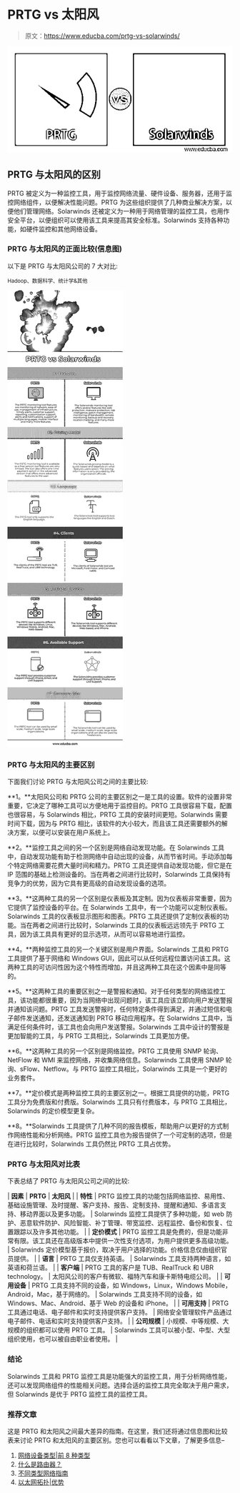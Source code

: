 # PRTG vs 太阳风

> 原文：<https://www.educba.com/prtg-vs-solarwinds/>

![PRTG vs Solarwinds](img/4060da06f6c9e712da88099a4c0f8b47.png)



## PRTG 与太阳风的区别

PRTG 被定义为一种监控工具，用于监控网络流量、硬件设备、服务器，还用于监控网络组件，以便解决性能问题。PRTG 为这些组织提供了几种商业解决方案，以便他们管理网络。Solarwinds 还被定义为一种用于网络管理的监控工具，也用作安全平台，以便组织可以使用该工具来提高其安全标准。Solarwinds 支持各种功能，如硬件监控和其他网络设备。

### PRTG 与太阳风的正面比较(信息图)

以下是 PRTG 与太阳风公司的 7 大对比:

<small>Hadoop、数据科学、统计学&其他</small>

![PRTG-vs-Solarwinds-info](img/cda3ab5ac08e4e459d58b4a37c9dd72b.png)



### PRTG 与太阳风的主要区别

下面我们讨论 PRTG 与太阳风公司之间的主要比较:

**1。**太阳风公司和 PRTG 公司的主要区别之一是工具的设置。软件的设置非常重要，它决定了哪种工具可以方便地用于监控目的。PRTG 工具很容易下载，配置也很容易，与 Solarwinds 相比，PRTG 工具的安装时间更短。Solarwinds 需要时间下载，因为与 PRTG 相比，该软件的大小较大，而且该工具还需要额外的解决方案，以便可以安装在用户系统上。

**2。**监控工具之间的另一个区别是网络自动发现功能。在 Solarwinds 工具中，自动发现功能有助于检测网络中自动出现的设备，从而节省时间。手动添加每个特定网络需要花费大量时间和精力。PRTG 工具还提供自动发现功能，但它是在 IP 范围的基础上检测设备的。当在两者之间进行比较时，Solarwinds 工具保持有竞争力的优势，因为它具有更高级的自动发现设备的选项。

**3。**这两种工具的另一个区别是仪表板及其定制。因为仪表板非常重要，因为它提供了监控设备的平台。在 Solarwinds 工具中，有一个功能可以定制仪表板。Solarwinds 工具的仪表板显示图形和图表。PRTG 工具还提供了定制仪表板的功能。当在两者之间进行比较时，Solarwinds 工具的仪表板远远领先于 PRTG 工具，因为该工具具有更好的显示选项，从而可以容易地进行监控。

**4。**两种监控工具的另一个关键区别是用户界面。Solarwinds 工具和 PRTG 工具提供了基于网络和 Windows GUI，因此可以从任何远程位置访问该工具。这两种工具的可访问性因为这个特性而增加，并且这两种工具在这个因素中是同等的。

**5。**这两种工具的重要区别之一是警报和通知。对于任何类型的网络监控工具，该功能都很重要，因为当网络中出现问题时，该工具应该立即向用户发送警报并通知该问题。PRTG 工具发送警报时，任何特定条件得到满足，并通过短信和电子邮件发送通知，还发送通知到 PRTG 移动应用程序。在 Solarwidns 工具中，当满足任何条件时，该工具也会向用户发送警报。Solarwinds 工具中设计的警报是更加智能的工具，与 PRTG 工具相比，Solarwinds 工具更加方便。

**6。**这两种工具的另一个区别是网络监控。PRTG 工具使用 SNMP 轮询、NetFlow 和 WMI 来监控网络，并收集网络信息。Solarwinds 工具使用 SNMP 轮询、sFlow、Netflow。与 PRTG 监控工具相比，Solarwinds 工具是一个更好的业务套件。

**7。**定价模式是两种监控工具的主要区别之一。根据工具提供的功能，PRTG 工具分为免费版和付费版。Solarwinds 工具只有付费版本，与 PRTG 工具相比，Solarwinds 的定价模型更复杂。

**8。**Solarwinds 工具提供了几种不同的报告模板，帮助用户以更好的方式制作网络性能和分析网络。PRTG 监控工具也为报告提供了一个可定制的选项，但是在进行比较时，Solarwinds 工具仍然比 PRTG 工具占优势。

### PRTG 与太阳风对比表

下表总结了 PRTG 与太阳风公司之间的比较:

| **因素** | **PRTG** | **太阳风** |
| **特性** | PRTG 监控工具的功能包括网络监控、易用性、基础设施管理、及时提醒、客户支持、报告、定制支持、提醒和通知、多语言支持、移动界面以及更多功能。 | Solarwinds 监控工具提供了多种功能，如 web 防护、恶意软件防护、风险智能、补丁管理、带宽监控、远程监控、备份和恢复、位置跟踪以及许多其他功能。 |
| **定价模式** | PRTG 监控工具是免费的，但是功能非常有限。该工具还在高级版本中提供一次性支付选项，为用户提供更多高级功能。 | Solarwinds 定价模型基于报价，取决于用户选择的功能。价格信息仅由组织官员提供。 |
| **语言** | PRTG 工具仅支持英语。 | Solarwinds 工具支持两种语言，如英语和荷兰语。 |
| **客户端** | PRTG 工具的客户是 TUB、RealTruck 和 UBR technology。 | 太阳风公司的客户有微软、福特汽车和康卡斯特电缆公司。 |
| **可用设备** | PRTG 工具支持不同的设备，如 Windows，Linux，Windows Mobile，Android，Mac，基于网络的。 | Solarwinds 工具支持不同的设备，如 Windows、Mac、Android、基于 Web 的设备和 iPhone。 |
| **可用支持** | PRTG 工具通过电话、电子邮件和实时支持提供客户支持。 | 网络安全管理软件产品通过电子邮件、电话和实时支持提供客户支持。 |
| **公司规模** | 小规模、中等规模、大规模的组织都可以使用 PRTG 工具。 | Solarwinds 工具可以被小型、中型、大型组织使用，也可以被自由职业者使用。 |

### 结论

Solarwinds 工具和 PRTG 监控工具是功能强大的监控工具，用于分析网络性能，还可以发现网络组件的性能相关问题。选择合适的监控工具完全取决于用户需求，但 Solarwinds 是优于 PRTG 监控工具的监控工具。

### 推荐文章

这是 PRTG 和太阳风之间最大差异的指南。在这里，我们还将通过信息图和比较表来讨论 PRTG 和太阳风的主要区别。您也可以看看以下文章，了解更多信息–

1.  [网络设备类型|前 8 种类型](https://www.educba.com/types-of-network-devices/)
2.  [什么是路由器？](https://www.educba.com/what-is-router/)
3.  [不同类型网络指南](https://www.educba.com/types-of-network/)
4.  [以太网拓扑|优势](https://www.educba.com/ethernet-topology/)





